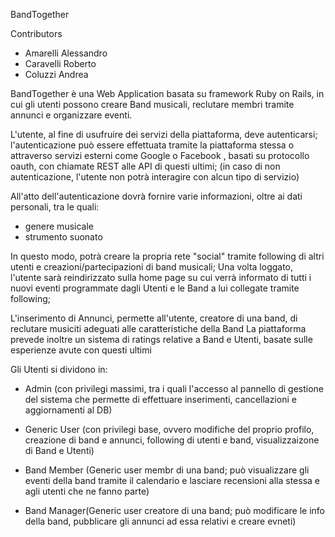 BandTogether

Contributors

- Amarelli Alessandro
- Caravelli Roberto
- Coluzzi Andrea

BandTogether è una Web Application basata su framework Ruby on Rails, in cui gli utenti possono creare Band musicali, reclutare membri tramite annunci e organizzare eventi.

L'utente, al fine di usufruire dei servizi della piattaforma, deve autenticarsi; l'autenticazione può essere effettuata tramite la piattaforma stessa o attraverso servizi esterni come Google o Facebook , basati su protocollo oauth, con chiamate REST alle API di questi ultimi; (in caso di non autenticazione, l'utente non potrà interagire con alcun tipo di servizio)

All'atto dell'autenticazione dovrà fornire varie informazioni, oltre ai dati personali, tra le quali: 

- genere musicale
- strumento suonato

In questo modo, potrà creare la propria rete "social" tramite following di altri utenti e creazioni/partecipazioni di band musicali; 
Una volta loggato, l'utente sarà reindirizzato sulla home page su cui verrà informato di tutti i nuovi eventi programmate dagli Utenti e le Band a lui collegate tramite following;  

L'inserimento di Annunci, permette all'utente, creatore di una band, di reclutare musiciti adeguati alle caratteristiche della Band 
La piattaforma prevede inoltre un sistema di ratings relative a Band e Utenti, basate sulle esperienze avute con questi ultimi


Gli Utenti si dividono in:

- Admin (con privilegi massimi, tra i quali l'accesso al pannello di gestione del sistema che permette di effettuare inserimenti, cancellazioni e aggiornamenti al DB) 

- Generic User (con privilegi base, ovvero modifiche del proprio profilo, creazione di band e annunci, following di utenti e band, visualizzaizone di Band e Utenti)

- Band Member (Generic user membr di una band; può visualizzare gli eventi della band tramite il calendario e lasciare recensioni alla stessa e agli utenti che ne fanno parte)

- Band Manager(Generic user creatore di una band; può modificare le info della band, pubblicare gli annunci ad essa relativi e creare evneti)

